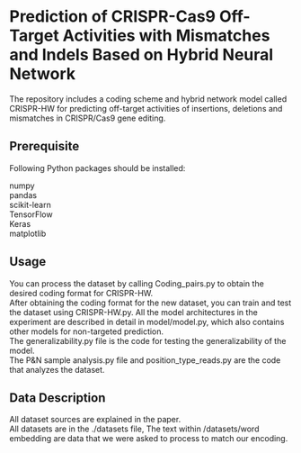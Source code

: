 # Prediction of CRISPR-Cas9 Off-Target Activities with Mismatches and Indels Based on Hybrid Neural Network
The repository includes a coding scheme and hybrid network model called CRISPR-HW for predicting off-target activities of insertions, deletions and mismatches in CRISPR/Cas9 gene editing.

## Prerequisite
Following Python packages should be installed:

numpy  
pandas  
scikit-learn  
TensorFlow  
Keras  
matplotlib  

## Usage
You can process the dataset by calling Coding_pairs.py to obtain the desired coding format for CRISPR-HW.  
After obtaining the coding format for the new dataset, you can train and test the dataset using CRISPR-HW.py. All the model architectures in the experiment are described in detail in model/model.py, which also contains other models for non-targeted prediction.  
The generalizability.py file is the code for testing the generalizability of the model.  
The P&N sample analysis.py file and position_type_reads.py are the code that analyzes the dataset.  

## Data Description
All dataset sources are explained in the paper.  
All datasets are in the ./datasets file, The text within /datasets/word embedding are data that we were asked to process to match our encoding.  
